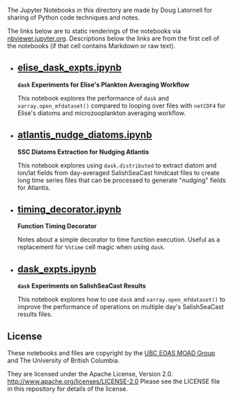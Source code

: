 The Jupyter Notebooks in this directory are made by
Doug Latornell for sharing of Python code techniques
and notes.

The links below are to static renderings of the notebooks via
[nbviewer.jupyter.org](https://nbviewer.jupyter.org/).
Descriptions below the links are from the first cell of the notebooks
(if that cell contains Markdown or raw text).

* ## [elise_dask_expts.ipynb](https://nbviewer.jupyter.org/github/SalishSeaCast/analysis-doug/blob/main/dask-expts/elise_dask_expts.ipynb)  
    
    **`dask` Experiments for Elise's Plankton Averaging Workflow**
    
    This notebook explores the performance of `dask` and `xarray.open_mfdataset()` 
    compared to looping over files with `netCDF4` for Elise's diatoms and microzooplankton
    averaging workflow.

* ## [atlantis_nudge_diatoms.ipynb](https://nbviewer.jupyter.org/github/SalishSeaCast/analysis-doug/blob/main/dask-expts/atlantis_nudge_diatoms.ipynb)  
    
    **SSC Diatoms Extraction for Nudging Atlantis**
    
    This notebook explores using `dask.distributed` to extract diatom and lon/lat fields
    from day-averaged SalishSeaCast hindcast files to create long time series files that
    can be processed to generate "nudging" fields for Atlantis.

* ## [timing_decorator.ipynb](https://nbviewer.jupyter.org/github/SalishSeaCast/analysis-doug/blob/main/dask-expts/timing_decorator.ipynb)  
    
    **Function Timing Decorator**
    
    Notes about a simple decorator to time function execution.
    Useful as a replacement for `%%time` cell magic when using `dask`.

* ## [dask_expts.ipynb](https://nbviewer.jupyter.org/github/SalishSeaCast/analysis-doug/blob/main/dask-expts/dask_expts.ipynb)  
    
    **`dask` Experiments on SalishSeaCast Results**
    
    This notebook explores how to use `dask` and `xarray.open_mfdataset()` to
    improve the performance of operations on multiple day's SalishSeaCast results files.


## License

These notebooks and files are copyright by the
[UBC EOAS MOAD Group](https://github.com/UBC-MOAD/docs/blob/master/CONTRIBUTORS.rst)
and The University of British Columbia.

They are licensed under the Apache License, Version 2.0.
http://www.apache.org/licenses/LICENSE-2.0
Please see the LICENSE file in this repository for details of the license.
